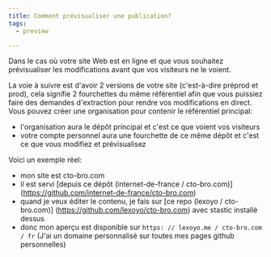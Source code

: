 ```yaml
---
title: Comment prévisualiser une publication?
tags:
  - preview

---
```

Dans le cas où votre site Web est en ligne et que vous souhaitez prévisualiser les modifications avant que vos visiteurs ne le voient.

La voie à suivre est d'avoir 2 versions de votre site (c'est-à-dire préprod et prod), cela signifie 2 fourchettes du même référentiel afin que vous puissiez faire des demandes d'extraction pour rendre vos modifications en direct. Vous pouvez créer une organisation pour contenir le référentiel principal:

* l'organisation aura le dépôt principal et c'est ce que voient vos visiteurs
* votre compte personnel aura une fourchette de ce même dépôt et c'est ce que vous modifiez et prévisualisez

Voici un exemple réel:

* mon site est cto-bro.com
* il est servi [depuis ce dépôt (internet-de-france / cto-bro.com)] (https://github.com/internet-de-france/cto-bro.com)
* quand je veux éditer le contenu, je fais sur [ce repo (lexoyo / cto-bro.com)] (https://github.com/lexoyo/cto-bro.com) avec stastic installé dessus
* donc mon aperçu est disponible sur `https: // lexoyo.me / cto-bro.com / fr` (J'ai un domaine personnalisé sur toutes mes pages github personnelles)
